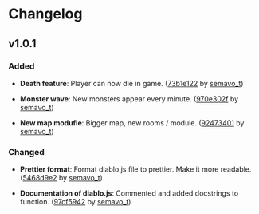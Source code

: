 # Changelog

## v1.0.1

### Added

- **Death feature**: Player can now die in game. ([73b1e122](https://rendu-git.etna-alternance.net/module-9980/activity-53344/group-1053825/-/commit/73b1e122c462baaa529e378c7aa8278a9a72a51d) by [semavo_t](https://rendu-git.etna-alternance.net/semavo_t))

- **Monster wave**: New monsters appear every minute. ([970e302f](https://rendu-git.etna-alternance.net/module-9980/activity-53344/group-1053825/-/commit/970e302fcd9b2c5ade0f65cb32c8bdd1f4aab047) by [semavo_t](https://rendu-git.etna-alternance.net/semavo_t))

- **New map modufle**: Bigger map, new rooms / module. ([92473401](https://rendu-git.etna-alternance.net/module-9980/activity-53344/group-1053825/-/commit/92473401c941fc45ca1e075aa5b739c192c6d44b) by [semavo_t](https://rendu-git.etna-alternance.net/semavo_t))

### Changed

- **Prettier format**: Format diablo.js file to prettier. Make it more readable. ([5468d9e2](https://rendu-git.etna-alternance.net/module-9980/activity-53344/group-1053825/-/commit/5468d9e29c3e51af9e0728c141116d50e7ca88e3) by [semavo_t](https://rendu-git.etna-alternance.net/semavo_t))

- **Documentation of diablo.js**: Commented and added docstrings to function. ([97cf5942](https://rendu-git.etna-alternance.net/module-9980/activity-53344/group-1053825/-/commit/97cf5942f4e07253d951db5fc20b7b54153edb80) by [semavo_t](https://rendu-git.etna-alternance.net/semavo_t))
